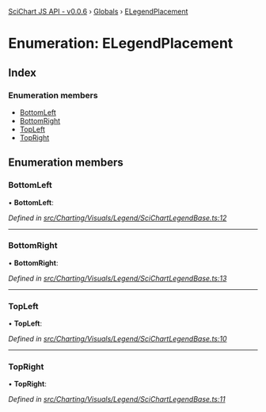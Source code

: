 [SciChart JS API - v0.0.6](../README.md) › [Globals](../globals.md) › [ELegendPlacement](elegendplacement.md)

# Enumeration: ELegendPlacement

## Index

### Enumeration members

* [BottomLeft](elegendplacement.md#bottomleft)
* [BottomRight](elegendplacement.md#bottomright)
* [TopLeft](elegendplacement.md#topleft)
* [TopRight](elegendplacement.md#topright)

## Enumeration members

###  BottomLeft

• **BottomLeft**:

*Defined in [src/Charting/Visuals/Legend/SciChartLegendBase.ts:12](https://github.com/ABTSoftware/SciChart.Dev/blob/f6fba97af2/Web/src/SciChart/src/Charting/Visuals/Legend/SciChartLegendBase.ts#L12)*

___

###  BottomRight

• **BottomRight**:

*Defined in [src/Charting/Visuals/Legend/SciChartLegendBase.ts:13](https://github.com/ABTSoftware/SciChart.Dev/blob/f6fba97af2/Web/src/SciChart/src/Charting/Visuals/Legend/SciChartLegendBase.ts#L13)*

___

###  TopLeft

• **TopLeft**:

*Defined in [src/Charting/Visuals/Legend/SciChartLegendBase.ts:10](https://github.com/ABTSoftware/SciChart.Dev/blob/f6fba97af2/Web/src/SciChart/src/Charting/Visuals/Legend/SciChartLegendBase.ts#L10)*

___

###  TopRight

• **TopRight**:

*Defined in [src/Charting/Visuals/Legend/SciChartLegendBase.ts:11](https://github.com/ABTSoftware/SciChart.Dev/blob/f6fba97af2/Web/src/SciChart/src/Charting/Visuals/Legend/SciChartLegendBase.ts#L11)*
